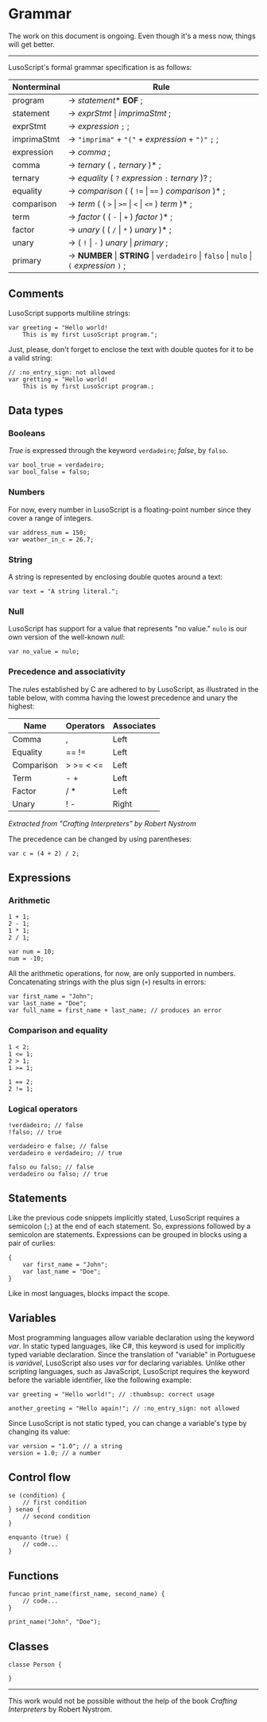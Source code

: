 # Grammar

The work on this document is ongoing. Even though it's a mess now, things will get better.

---

LusoScript's formal grammar specification is as follows:

| Nonterminal | Rule |
|-------------|------|
| program	  | → *statement** **EOF** ; |
| statement	  | → *exprStmt* \| *imprimaStmt* ; |
| exprStmt	  | → *expression* `;` ; |
| imprimaStmt | → `"imprima"` + `"("` + *expression* + `")"` `;` ; |
| expression  | → *comma* ; |
| comma		  | → *ternary* ( `,` *ternary* )* ; |
| ternary	  | → *equality* ( `?` *expression* `:` *ternary* )? ; |
| equality    | → *comparison* ( ( `!=` \| `==` ) *comparison* )* ; |
| comparison  | → *term* ( ( `>` \| `>=` \| `<` \| `<=` ) *term* )* ; |
| term        | → *factor* ( ( `-` \| `+` ) *factor* )* ; |
| factor      | → *unary* ( ( `/` \| `*` ) *unary* )* ; |
| unary       | → ( `!` \| `-` ) *unary* \| *primary* ; |
| primary     | → **NUMBER** \| **STRING** \| `verdadeiro` \| `falso` \| `nulo` \| `(` *expression* `)` ; |

## Comments

LusoScript supports multiline strings:

```
var greeting = "Hello world!
	This is my first LusoScript program.";
```

Just, please, don't forget to enclose the text with double quotes for it to be a valid string:

```
// :no_entry_sign: not allowed
var gretting = "Hello world!
	This is my first LusoScript program.;
```

## Data types

### Booleans
_True_ is expressed through the keyword `verdadeiro`; _false_, by `falso`.

```
var bool_true = verdadeiro;
var bool_false = falso;
```

### Numbers
For now, every number in LusoScript is a floating-point number since they cover a range of integers.

```
var address_num = 150;
var weather_in_c = 26.7;
```

### String
A string is represented by enclosing double quotes around a text:

```
var text = "A string literal.";
```
### Null
LusoScript has support for a value that represents "no value." `nulo` is our own version of the well-known _null_:

```
var no_value = nulo;
```

### Precedence and associativity

The rules established by C are adhered to by LusoScript, as illustrated in the table below, with comma having the lowest precedence and unary the highest:

| Name       | Operators | Associates |
|------------|-----------|------------|
| Comma		 | ,		 | Left		  |
| Equality   | == !=     | Left       |
| Comparison | > >= < <= | Left       |
| Term       | - +       | Left       |
| Factor     | / *       | Left       |
| Unary      | ! -       | Right      |

_Extracted from "Crafting Interpreters" by Robert Nystrom_

The precedence can be changed by using parentheses:

```
var c = (4 + 2) / 2;
```

## Expressions

### Arithmetic

```
1 + 1;
2 - 1;
1 * 1;
2 / 1;
```

```
var num = 10;
num = -10;
```

All the arithmetic operations, for now, are only supported in numbers. Concatenating strings with the plus sign (`+`) results in errors:

```
var first_name = "John";
var last_name = "Doe";
var full_name = first_name + last_name; // produces an error
```

### Comparison and equality

```
1 < 2;
1 <= 1;
2 > 1;
1 >= 1;
```

```
1 == 2;
2 != 1;
```

### Logical operators

```
!verdadeiro; // false
!falso; // true
```

```
verdadeiro e false; // false
verdadeiro e verdadeiro; // true
```

```
falso ou falso; // false
verdadeiro ou falso; // true
```

## Statements

Like the previous code snippets implicitly stated, LusoScript requires a semicolon (`;`) at the end of each statement. So, expressions followed by a semicolon are statements. Expressions can be grouped in blocks using a pair of curlies:

```
{
	var first_name = "John";
	var last_name = "Doe";
}
```

Like in most languages, blocks impact the scope.

## Variables

Most programming languages allow variable declaration using the keyword _var_. In static typed languages, like C#, this keyword is used for implicitly typed variable declaration. Since the translation of "variable" in Portuguese is _variável_, LusoScript also uses _var_ for declaring variables. Unlike other scripting languages, such as JavaScript, LusoScript requires the keyword before the variable identifier, like the following example:

```
var greeting = "Hello world!"; // :thumbsup: correct usage

another_greeting = "Hello again!"; // :no_entry_sign: not allowed
```

Since LusoScript is not static typed, you can change a variable's type by changing its value:

```
var version = "1.0"; // a string
version = 1.0; // a number
```

## Control flow

```
se (condition) {
	// first condition
} senao {
	// second condition
}
```

```
enquanto (true) {
	// code...
}
```

## Functions

```
funcao print_name(first_name, second_name) {
	// code...
}

print_name("John", "Doe");
```

## Classes

```
classe Person {
	
}
```

---

This work would not be possible without the help of the book *Crafting Interpreters* by Robert Nystrom.
